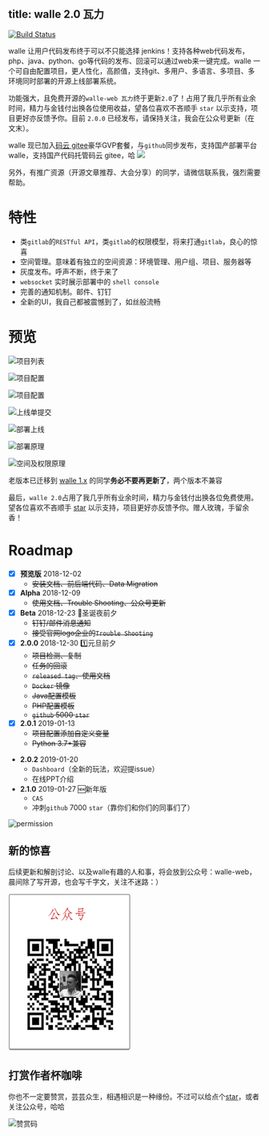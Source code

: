 title: walle 2.0 瓦力
---
[![Build Status](https://travis-ci.org/meolu/walle-web.svg?branch=master)](https://travis-ci.org/meolu/walle-web)


walle 让用户代码发布终于可以不只能选择 jenkins！支持各种web代码发布，php、java、python、go等代码的发布、回滚可以通过web来一键完成。walle 一个可自由配置项目，更人性化，高颜值，支持git、多用户、多语言、多项目、多环境同时部署的开源上线部署系统。

功能强大，且免费开源的`walle-web 瓦力`终于更新`2.0`了！占用了我几乎所有业余时间，精力与金钱付出换各位使用收益，望各位喜欢不吝顺手 `star` 以示支持，项目更好亦反馈予你。目前 `2.0.0` 已经发布，请保持关注，我会在公众号更新（在文末）。  

walle 现已加入[码云 gitee](https://gitee.com/)豪华GVP套餐，与`github`同步发布，支持国产部署平台walle，支持国产代码托管码云 gitee，哈
![](/docs/2/zh-cn/static/logo_gitee_light_cn.png)

另外，有推广资源（开源文章推荐、大会分享）的同学，请微信联系我，强烈需要帮助。

特性
=========================
- 类`gitlab`的`RESTful API`，类`gitlab`的权限模型，将来打通`gitlab`，良心的惊喜
- 空间管理。意味着有独立的空间资源：环境管理、用户组、项目、服务器等
- 灰度发布。呼声不断，终于来了
- `websocket` 实时展示部署中的 `shell console`
- 完善的通知机制。邮件、钉钉
- 全新的UI，我自己都被震憾到了，如丝般流畅

预览
=========================

![项目列表](/docs/2/zh-cn/static/project-list.png)

![项目配置](/docs/2/zh-cn/static/project-edit.png)

![项目配置](/docs/2/zh-cn/static/project_java_tomcat.png)

![上线单提交](/docs/2/zh-cn/static/task_select_commit.png)

![部署上线](/docs/2/zh-cn/static/deploy-console.png)

![部署原理](/docs/2/zh-cn/static/walle-flow-relation.jpg)

![空间及权限原理](/docs/2/zh-cn/static/permission.png)


老版本已迁移到 [walle 1.x](https://github.com/meolu/walle-web-v1.x) 的同学**务必不要再更新了**，两个版本不兼容

最后，`walle 2.0`占用了我几乎所有业余时间，精力与金钱付出换各位免费使用。望各位喜欢不吝顺手 [star](https://github.com/meolu/walle-web/) 以示支持，项目更好亦反馈予你。赠人玫瑰，手留余香！


Roadmap
=========================
- [x] **预览版**  2018-12-02
    - ~~安装文档、前后端代码、Data Migration~~
- [x] **Alpha** 2018-12-09
    - ~~使用文档、Trouble Shooting、公众号更新~~
- [x] **Beta** 2018-12-23 :santa:圣诞夜前夕
    - ~~钉钉/邮件消息通知~~
    - ~~接受官网logo企业的`Trouble Shooting`~~
- [x] **2.0.0**  2018-12-30 :one:元旦前夕
    - ~~项目检测、复制~~
    - ~~任务的回滚~~
    - ~~`released tag`、使用文档~~
    - ~~`Docker` 镜像~~
    - ~~Java配置模板~~
    - ~~PHP配置模板~~
    - ~~`github` 5000 `star`~~
- [x] **2.0.1**  2019-01-13
    - ~~项目配置添加自定义变量~~
    - ~~Python 3.7+兼容~~
- **2.0.2**  2019-01-20
    - `Dashboard`（全新的玩法，欢迎提issue）
    - 在线PPT介绍
- **2.1.0**  2019-01-27 :new:新年版
    - `CAS`
    - 冲刺`github` 7000 `star`（靠你们和你们的同事们了）

![permission](/docs/2/zh-cn/static/roadmap.png)

## 新的惊喜
后续更新和解剖讨论、以及walle有趣的人和事，将会放到公众号：walle-web，晨间除了写开源，也会写千字文，关注不迷路：）

<img src="https://raw.githubusercontent.com/meolu/walle-web/master/screenshot/wechat-gzh.jpg" width="244" height="314" alt="公众号 walle-web" />


## 打赏作者杯咖啡
你也不一定要赞赏，芸芸众生，相遇相识是一种缘份。不过可以给点个[star](https://github.com/meolu/walle-web)，或者关注公众号，哈哈

<img src="https://raw.githubusercontent.com/meolu/walle-web/master/screenshot/appreciation-wechat.jpg" width="220" height="220" alt="赞赏码" />
